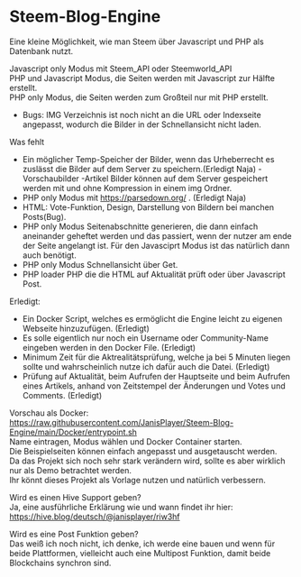 # Steem-Blog-Engine
Eine kleine Möglichkeit, wie man Steem über Javascript und PHP als Datenbank nutzt.  

Javascript only Modus mit Steem_API oder Steemworld_API  
PHP und Javascript Modus, die Seiten werden mit Javascript zur Hälfte erstellt.  
PHP only Modus, die Seiten werden zum Großteil nur mit PHP erstellt.  

* Bugs: IMG Verzeichnis ist noch nicht an die URL oder Indexseite angepasst, wodurch die Bilder in der Schnellansicht nicht laden.

Was fehlt 
* Ein möglicher Temp-Speicher der Bilder, wenn das Urheberrecht es zuslässt die Bilder auf dem Server zu speichern.(Erledigt Naja)  -Vorschaubilder  -Artikel Bilder können auf dem Server gespeichert werden mit und ohne Kompression in einem img Ordner.
* PHP only Modus mit https://parsedown.org/ . (Erledigt Naja)  
* HTML: Vote-Funktion, Design, Darstellung von Bildern bei manchen Posts(Bug).  
* PHP only Modus Seitenabschnitte generieren, die dann einfach aneinander geheftet werden und das passiert, wenn der nutzer am ende der Seite angelangt ist.  Für den Javasciprt Modus ist das natürlich dann auch benötigt.
* PHP only Modus Schnellansicht über Get.
* PHP loader PHP die die HTML auf Aktualität prüft oder über Javascript Post.

Erledigt:
* Ein Docker Script, welches es ermöglicht die Engine leicht zu eigenen Webseite hinzuzufügen. (Erledigt)  
* Es solle eigentlich nur noch ein Username oder Community-Name eingeben werden in den Docker File. (Erledigt)  
* Minimum Zeit für die Aktrealitätsprüfung, welche ja bei 5 Minuten liegen sollte und wahrscheinlich nutze ich dafür auch die Datei. (Erledigt)  
* Prüfung auf Aktualität, beim Aufrufen der Hauptseite und beim Aufrufen eines Artikels, anhand von Zeitstempel der Änderungen und Votes und Comments. (Erledigt) 

Vorschau als Docker:
https://raw.githubusercontent.com/JanisPlayer/Steem-Blog-Engine/main/Docker/entrypoint.sh  
Name eintragen, Modus wählen und Docker Container starten.  
Die Beispielseiten können einfach angepasst und ausgetauscht werden.  
Da das Projekt sich noch sehr stark verändern wird, sollte es aber wirklich nur als Demo betrachtet werden.  
Ihr könnt dieses Projekt als Vorlage nutzen und natürlich verbessern.  

Wird es einen Hive Support geben?  
Ja, eine ausführliche Erklärung wie und wann findet ihr hier:  
https://hive.blog/deutsch/@janisplayer/riw3hf  

Wird es eine Post Funktion geben?  
Das weiß ich noch nicht, ich denke, ich werde eine bauen und wenn für beide Plattformen, vielleicht auch eine Multipost Funktion, damit beide Blockchains synchron sind.  
